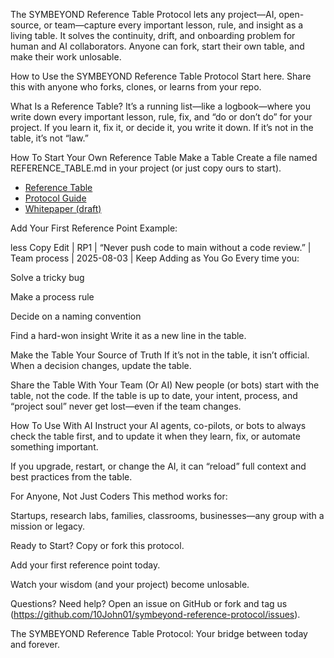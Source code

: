 The SYMBEYOND Reference Table Protocol lets any project—AI, open-source, or team—capture every important lesson, rule, and insight as a living table. It solves the continuity, drift, and onboarding problem for human and AI collaborators. Anyone can fork, start their own table, and make their work unlosable.

How to Use the SYMBEYOND Reference Table Protocol
Start here. Share this with anyone who forks, clones, or learns from your repo.

What Is a Reference Table?
It’s a running list—like a logbook—where you write down every important lesson, rule, fix, and “do or don’t do” for your project.
If you learn it, fix it, or decide it, you write it down.
If it’s not in the table, it’s not “law.”

How To Start Your Own Reference Table
Make a Table
Create a file named REFERENCE_TABLE.md in your project (or just copy ours to start).

- [Reference Table](./reference-table/REFERENCE_TABLE.md)
- [Protocol Guide](./protocol/PROTOCOL.md)
- [Whitepaper (draft)](./docs/WHITEPAPER.md)

Add Your First Reference Point
Example:

less
Copy
Edit
| RP1 | “Never push code to main without a code review.” | Team process | 2025-08-03 |
Keep Adding as You Go
Every time you:

Solve a tricky bug

Make a process rule

Decide on a naming convention

Find a hard-won insight
Write it as a new line in the table.

Make the Table Your Source of Truth
If it’s not in the table, it isn’t official.
When a decision changes, update the table.

Share the Table With Your Team (Or AI)
New people (or bots) start with the table, not the code.
If the table is up to date, your intent, process, and “project soul” never get lost—even if the team changes.

How To Use With AI
Instruct your AI agents, co-pilots, or bots to always check the table first, and to update it when they learn, fix, or automate something important.

If you upgrade, restart, or change the AI, it can “reload” full context and best practices from the table.

For Anyone, Not Just Coders
This method works for:

Startups, research labs, families, classrooms, businesses—any group with a mission or legacy.

Ready to Start?
Copy or fork this protocol.

Add your first reference point today.

Watch your wisdom (and your project) become unlosable.

Questions? Need help? Open an issue on GitHub or fork and tag us (https://github.com/10John01/symbeyond-reference-protocol/issues).

The SYMBEYOND Reference Table Protocol:
Your bridge between today and forever.
